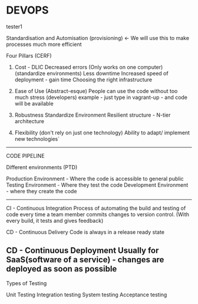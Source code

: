 # DEVOPS  

tester1

Standardisation and Automisation (provisioning) <- We will use this to make processes much more efficient



Four Pillars (CERF)




1) Cost - DLIC
Decreased errors (Only works on one computer) (standardize environments)
Less downtime
Increased speed of deployment - gain time
Choosing the right infrastructure





2) Ease of Use (Abstract-esque)
People can use the code without too much stress (developers)
example - just type in vagrant-up - and code will be available



3) Robustness
Standardize Environment
Resilient structure
       - N-tier architecture




4) Flexibility (don't rely on just one technology)
Ability to adapt/ implement new technologies`


----------------------------------------------------------------------------------------------------------

CODE PIPELINE

Different environments (PTD)

Production Environment - Where the code is accessible to general public
Testing Environment - Where they test the code
Development Environment - where they create the code

------------------------------------------------------------------------------------------------------------
CI - Continuous Integration
 Process of automating the build and testing of code every time a team member commits changes to version control.
(With every build, it tests and gives feedback)

CD - Continuous Delivery
Code is always in a  release ready state

CD - Continuous Deployment
Usually for SaaS(software of a service) - changes are deployed as soon as possible
-------------------------------------------------------------------------------------------------------------

Types of Testing

Unit Testing
Integration testing
System testing
Acceptance testing
